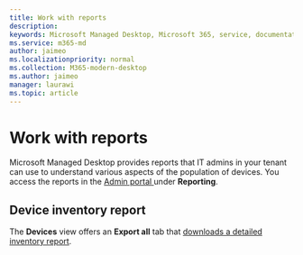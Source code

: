 ```yaml
---
title: Work with reports
description:  
keywords: Microsoft Managed Desktop, Microsoft 365, service, documentation
ms.service: m365-md
author: jaimeo
ms.localizationpriority: normal
ms.collection: M365-modern-desktop
ms.author: jaimeo
manager: laurawi
ms.topic: article
---
```


# Work with reports

Microsoft Managed Desktop provides reports that IT admins in your tenant can use to understand various aspects of the population of devices. You access the reports in the [Admin portal ](https://aka.ms/mmdportal)under **Reporting**.



## Device inventory report

The **Devices** view offers an **Export all** tab that [downloads a detailed inventory report](device-inventory-report.md).
